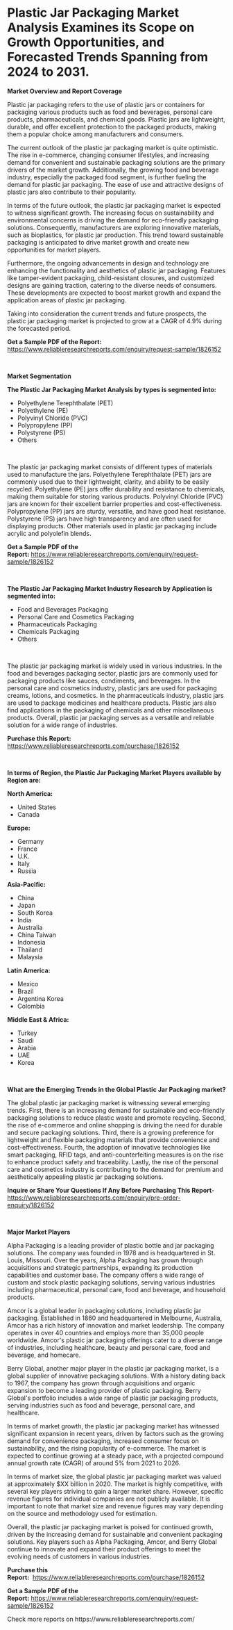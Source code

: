 <p><h1>Plastic Jar Packaging Market Analysis Examines its Scope on Growth Opportunities, and Forecasted Trends Spanning from 2024 to 2031.</h1></p><p><strong>Market Overview and Report Coverage</strong></p>
<p><p>Plastic jar packaging refers to the use of plastic jars or containers for packaging various products such as food and beverages, personal care products, pharmaceuticals, and chemical goods. Plastic jars are lightweight, durable, and offer excellent protection to the packaged products, making them a popular choice among manufacturers and consumers.</p><p>The current outlook of the plastic jar packaging market is quite optimistic. The rise in e-commerce, changing consumer lifestyles, and increasing demand for convenient and sustainable packaging solutions are the primary drivers of the market growth. Additionally, the growing food and beverage industry, especially the packaged food segment, is further fueling the demand for plastic jar packaging. The ease of use and attractive designs of plastic jars also contribute to their popularity.</p><p>In terms of the future outlook, the plastic jar packaging market is expected to witness significant growth. The increasing focus on sustainability and environmental concerns is driving the demand for eco-friendly packaging solutions. Consequently, manufacturers are exploring innovative materials, such as bioplastics, for plastic jar production. This trend toward sustainable packaging is anticipated to drive market growth and create new opportunities for market players.</p><p>Furthermore, the ongoing advancements in design and technology are enhancing the functionality and aesthetics of plastic jar packaging. Features like tamper-evident packaging, child-resistant closures, and customized designs are gaining traction, catering to the diverse needs of consumers. These developments are expected to boost market growth and expand the application areas of plastic jar packaging.</p><p>Taking into consideration the current trends and future prospects, the plastic jar packaging market is projected to grow at a CAGR of 4.9% during the forecasted period.</p></p>
<p><strong>Get a Sample PDF of the Report:</strong> <a href="https://www.reliableresearchreports.com/enquiry/request-sample/1826152">https://www.reliableresearchreports.com/enquiry/request-sample/1826152</a></p>
<p>&nbsp;</p>
<p><strong>Market Segmentation</strong></p>
<p><strong>The Plastic Jar Packaging Market Analysis by types is segmented into:</strong></p>
<p><ul><li>Polyethylene Terephthalate (PET)</li><li>Polyethylene (PE)</li><li>Polyvinyl Chloride (PVC)</li><li>Polypropylene (PP)</li><li>Polystyrene (PS)</li><li>Others</li></ul></p>
<p>&nbsp;</p>
<p><p>The plastic jar packaging market consists of different types of materials used to manufacture the jars. Polyethylene Terephthalate (PET) jars are commonly used due to their lightweight, clarity, and ability to be easily recycled. Polyethylene (PE) jars offer durability and resistance to chemicals, making them suitable for storing various products. Polyvinyl Chloride (PVC) jars are known for their excellent barrier properties and cost-effectiveness. Polypropylene (PP) jars are sturdy, versatile, and have good heat resistance. Polystyrene (PS) jars have high transparency and are often used for displaying products. Other materials used in plastic jar packaging include acrylic and polyolefin blends.</p></p>
<p><strong>Get a Sample PDF of the Report:</strong>&nbsp;<a href="https://www.reliableresearchreports.com/enquiry/request-sample/1826152">https://www.reliableresearchreports.com/enquiry/request-sample/1826152</a></p>
<p>&nbsp;</p>
<p><strong>The Plastic Jar Packaging Market Industry Research by Application is segmented into:</strong></p>
<p><ul><li>Food and Beverages Packaging</li><li>Personal Care and Cosmetics Packaging</li><li>Pharmaceuticals Packaging</li><li>Chemicals Packaging</li><li>Others</li></ul></p>
<p>&nbsp;</p>
<p><p>The plastic jar packaging market is widely used in various industries. In the food and beverages packaging sector, plastic jars are commonly used for packaging products like sauces, condiments, and beverages. In the personal care and cosmetics industry, plastic jars are used for packaging creams, lotions, and cosmetics. In the pharmaceuticals industry, plastic jars are used to package medicines and healthcare products. Plastic jars also find applications in the packaging of chemicals and other miscellaneous products. Overall, plastic jar packaging serves as a versatile and reliable solution for a wide range of industries.</p></p>
<p><strong>Purchase this Report:</strong>&nbsp; <a href="https://www.reliableresearchreports.com/purchase/1826152">https://www.reliableresearchreports.com/purchase/1826152</a></p>
<p>&nbsp;</p>
<p><strong>In terms of Region, the Plastic Jar Packaging Market Players available by Region are:</strong></p>
<p>
    <p> <strong> North America: </strong>
        <ul>
            <li>United States</li>
            <li>Canada</li>
        </ul>
        </p> 
    <p> <strong> Europe: </strong>
        <ul>
            <li>Germany</li>
            <li>France</li>
            <li>U.K.</li>
            <li>Italy</li>
            <li>Russia</li>
        </ul>
        </p> 
    <p> <strong> Asia-Pacific: </strong>
        <ul>
            <li>China</li>
            <li>Japan</li>
            <li>South Korea</li>
            <li>India</li>
            <li>Australia</li>
            <li>China Taiwan</li>
            <li>Indonesia</li>
            <li>Thailand</li>
            <li>Malaysia</li>
        </ul>
        </p> 
    <p> <strong> Latin America: </strong>
        <ul>
            <li>Mexico</li>
            <li>Brazil</li>
            <li>Argentina Korea</li>
            <li>Colombia</li>
        </ul>
        </p> 
    <p> <strong> Middle East & Africa: </strong>
        <ul>
            <li>Turkey</li>
            <li>Saudi</li>
            <li>Arabia</li>
            <li>UAE</li>
            <li>Korea</li>
        </ul>
    </p>
    </p>
<p>&nbsp;</p>
<p><strong>What are the Emerging Trends in the Global Plastic Jar Packaging market?</strong></p>
<p><p>The global plastic jar packaging market is witnessing several emerging trends. First, there is an increasing demand for sustainable and eco-friendly packaging solutions to reduce plastic waste and promote recycling. Second, the rise of e-commerce and online shopping is driving the need for durable and secure packaging solutions. Third, there is a growing preference for lightweight and flexible packaging materials that provide convenience and cost-effectiveness. Fourth, the adoption of innovative technologies like smart packaging, RFID tags, and anti-counterfeiting measures is on the rise to enhance product safety and traceability. Lastly, the rise of the personal care and cosmetics industry is contributing to the demand for premium and aesthetically appealing plastic jar packaging solutions.</p></p>
<p><strong>Inquire or Share Your Questions If Any Before Purchasing This Report</strong>- <a href="https://www.reliableresearchreports.com/enquiry/pre-order-enquiry/1826152">https://www.reliableresearchreports.com/enquiry/pre-order-enquiry/1826152</a></p>
<p>&nbsp;</p>
<p><strong>Major Market Players</strong></p>
<p><p>Alpha Packaging is a leading provider of plastic bottle and jar packaging solutions. The company was founded in 1978 and is headquartered in St. Louis, Missouri. Over the years, Alpha Packaging has grown through acquisitions and strategic partnerships, expanding its production capabilities and customer base. The company offers a wide range of custom and stock plastic packaging solutions, serving various industries including pharmaceutical, personal care, food and beverage, and household products.</p><p>Amcor is a global leader in packaging solutions, including plastic jar packaging. Established in 1860 and headquartered in Melbourne, Australia, Amcor has a rich history of innovation and market leadership. The company operates in over 40 countries and employs more than 35,000 people worldwide. Amcor's plastic jar packaging offerings cater to a diverse range of industries, including healthcare, beauty and personal care, food and beverage, and homecare.</p><p>Berry Global, another major player in the plastic jar packaging market, is a global supplier of innovative packaging solutions. With a history dating back to 1967, the company has grown through acquisitions and organic expansion to become a leading provider of plastic packaging. Berry Global's portfolio includes a wide range of plastic jar packaging products, serving industries such as food and beverage, personal care, and healthcare.</p><p>In terms of market growth, the plastic jar packaging market has witnessed significant expansion in recent years, driven by factors such as the growing demand for convenience packaging, increased consumer focus on sustainability, and the rising popularity of e-commerce. The market is expected to continue growing at a steady pace, with a projected compound annual growth rate (CAGR) of around 5% from 2021 to 2026.</p><p>In terms of market size, the global plastic jar packaging market was valued at approximately $XX billion in 2020. The market is highly competitive, with several key players striving to gain a larger market share. However, specific revenue figures for individual companies are not publicly available. It is important to note that market size and revenue figures may vary depending on the source and methodology used for estimation.</p><p>Overall, the plastic jar packaging market is poised for continued growth, driven by the increasing demand for sustainable and convenient packaging solutions. Key players such as Alpha Packaging, Amcor, and Berry Global continue to innovate and expand their product offerings to meet the evolving needs of customers in various industries.</p></p>
<p><strong>Purchase this Report:</strong>&nbsp;&nbsp;<a href="https://www.reliableresearchreports.com/purchase/1826152">https://www.reliableresearchreports.com/purchase/1826152</a></p>
<p></p>
<p><strong>Get a Sample PDF of the Report:</strong>&nbsp;<a href="https://www.reliableresearchreports.com/enquiry/request-sample/1826152">https://www.reliableresearchreports.com/enquiry/request-sample/1826152</a></p>
<p>Check more reports on https://www.reliableresearchreports.com/</p>